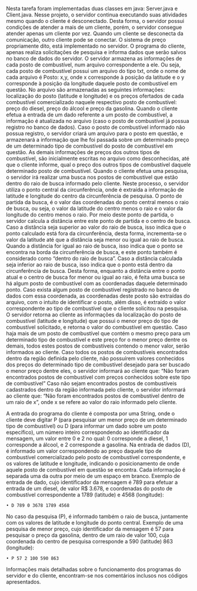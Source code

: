 Nesta tarefa foram implementadas duas classes em java: Server.java e Client.java.
Nesse projeto, o servidor continua executando suas atividades mesmo quando o cliente é desconectado. Desta forma, o servidor possui condições de atender a mais de um cliente, porém, o servidor consegue atender apenas um cliente por vez. Quando um cliente se desconecta da comunicação, outro cliente pode se conectar.
O sistema de preço propriamente dito, está implementado no servidor. O programa do cliente, apenas realiza solicitações de pesquisa e informa dados que serão salvos no banco de dados do servidor.
O servidor armazena as informações de cada posto de combustível, num arquivo correspondente a ele. Ou seja, cada posto de combustível possui um arquivo do tipo txt, onde o nome de cada arquivo é Posto: x,y, onde x corresponde à posição da latitude e o y corresponde à posição da longitude daquele posto de combustível em questão. No arquivo são armazenadas as seguintes informações: localização do posto (latitude e longitude) e os preços ofertados de cada combustível comercializado naquele respectivo posto de combustível: preço do diesel, preço do álcool e preço da gasolina.
Quando o cliente efetua a entrada de um dado referente a um posto de combustível, a informação é atualizada no arquivo (caso o posto de combustível já possua registro no banco de dados).
Caso o posto de combustível informado não possua registro, o servidor criará um arquivo para o posto em questão, e armazenará a informação que lhe foi passada sobre um determinado preço de um determinado tipo de combustível do posto de combustível em questão. As demais informações de preços dos outros tipos de combustível, são inicialmente escritas no arquivo como desconhecidas, até que o cliente informe, qual o preço dos outros tipos de combustível daquele determinado posto de combustível.
Quando o cliente efetua uma pesquisa, o servidor irá realizar uma busca nos postos de combustível que estão dentro do raio de busca informado pelo cliente. Neste processo, o servidor utiliza o ponto central da circunferência, onde é extraída a informação de latitude e longitude do centro da circunferência de pesquisa. O ponto de partida da busca, é o valor das coordenadas do ponto central menos o raio de busca, ou seja, o valor da latitude do centro menos o raio e o valor da longitude do centro menos o raio. Por meio deste ponto de partida, o servidor calcula a distância entre este ponto de partida e o centro de busca. Caso a distância seja superior ao valor do raio de busca, isso indica que o ponto calculado está fora da circunferência, desta forma, incrementa-se o valor da latitude até que a distância seja menor ou igual ao raio de busca. Quando a distância for igual ao raio de busca, isso indica que o ponto se encontra na borda da circunferência de busca, e este ponto também é considerado como “dentro do raio de busca”. Caso a distância calculada seja inferior ao raio de busca, isso indica que o ponto está dentro da circunferência de busca.
Desta forma, enquanto a distância entre o ponto atual e o centro de busca for menor ou igual ao raio, é feita uma busca se há algum posto de combustível com as coordenadas daquele determinado ponto. Caso exista algum posto de combustível registrado no banco de dados com essa coordenada, as coordenadas deste posto são extraídas do arquivo, com o intuito de identificar o posto, além disso, é extraído o valor correspondente ao tipo de combustível que o cliente solicitou na pesquisa.
O servidor retorna ao cliente as informações da localização do posto de combustível (latitude e longitude) que possui o menor preço do tipo de combustível solicitado, e retorna o valor do combustível em questão. Caso haja mais de um posto de combustível que contém o mesmo preço para um determinado tipo de combustível e este preço for o menor preço dentre os demais, todos estes postos de combustíveis contendo o menor valor, serão informados ao cliente.
Caso todos os postos de combustíveis encontrados dentro da região definida pelo cliente, não possuírem valores conhecidos dos preços do determinado tipo de combustível desejado para ser buscado o menor preço dentre eles, o servidor informará ao cliente que: “Não foram encontrados postos de combustível com preços conhecidos sobre este tipo de combustível”
Caso não sejam encontrados postos de combustíveis cadastrados dentro da região informada pelo cliente, o servidor informará ao cliente que: “Não foram encontrados postos de combustível dentro de um raio de x”, onde x se refere ao valor do raio informado pelo cliente.

A entrada do programa do cliente é composta por uma String, onde o cliente deve digitar P (para pesquisar um menor preço de um determinado tipo de combustível) ou D (para informar um dado sobre um posto específico), um número inteiro correspondendo ao identificador da mensagem, um valor entre 0 e 2 no qual: 0 corresponde a diesel, 1 corresponde a álcool, e 2 corresponde a gasolina.
Na entrada de dados (D), é informado um valor correspondendo ao preço daquele tipo de combustível comercializado pelo posto de combustível correspondente, e os valores de latitude e longitude, indicando o posicionamento de onde aquele posto de combustível em questão se encontra. Cada informação é separada uma da outra por meio de um espaço em branco.
Exemplo de entrada de dado, cujo identificador da mensagem é 789 para efetuar a entrada de um diesel, de valor R$ 3.678, e coordenadas do posto de combustível correspondente a 1789 (latitude) e 4568 (longitude):

    • D 789 0 3678 1789 4568

No caso da pesquisa (P), é informado também o raio de busca, juntamente com os valores de latitude e longitude do ponto central.
Exemplo de uma pesquisa de menor preço, cujo identificador da mensagem é 57 para pesquisar o preço da gasolina, dentro de um raio de valor 100, cuja coordenada do centro de pesquisa corresponde a 590 (latitude) 863 (longitude):

    • P 57 2 100 590 863

Informações mais detalhadas sobre o funcionamento dos programas do servidor e do cliente, encontram-se nos comentários inclusos nos códigos apresentados.
